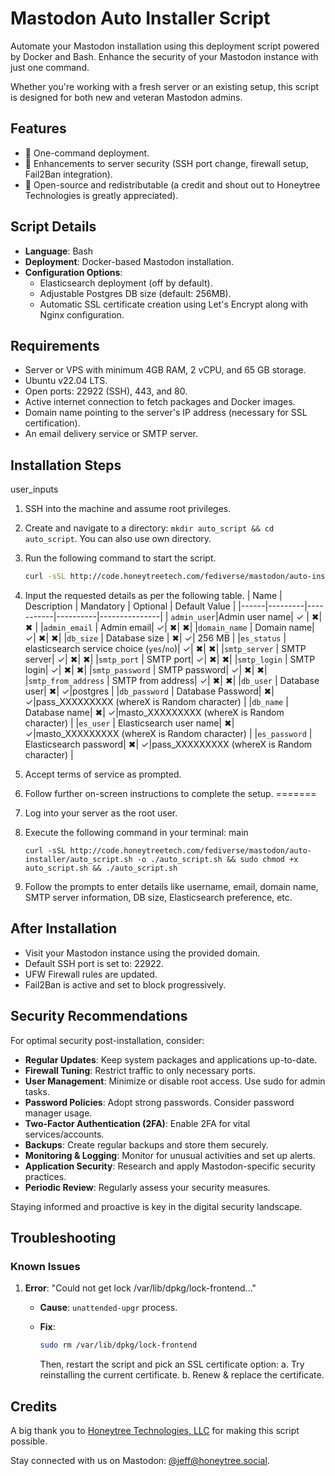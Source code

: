 # Mastodon Auto Installer Script

Automate your Mastodon installation using this deployment script powered by Docker and Bash. Enhance the security of your Mastodon instance with just one command.

Whether you're working with a fresh server or an existing setup, this script is designed for both new and veteran Mastodon admins.

## Features

- 🚀 One-command deployment.
- 🔐 Enhancements to server security (SSH port change, firewall setup, Fail2Ban integration).
- 📘 Open-source and redistributable (a credit and shout out to Honeytree Technologies is greatly appreciated).

## Script Details

- **Language**: Bash
- **Deployment**: Docker-based Mastodon installation.
- **Configuration Options**:
  - Elasticsearch deployment (off by default).
  - Adjustable Postgres DB size (default: 256MB).
  - Automatic SSL certificate creation using Let's Encrypt along with Nginx configuration.

## Requirements

- Server or VPS with minimum 4GB RAM, 2 vCPU, and 65 GB storage.
- Ubuntu v22.04 LTS.
- Open ports: 22922 (SSH), 443, and 80.
- Active internet connection to fetch packages and Docker images.
- Domain name pointing to the server's IP address (necessary for SSL certification).
- An email delivery service or SMTP server.

## Installation Steps

user_inputs
1. SSH into the machine and assume root privileges.
2. Create and navigate to a directory: `mkdir auto_script && cd auto_script`.
    You can also use own directory.
3. Run the following command to start the script.
    ```bash
    curl -sSL http://code.honeytreetech.com/fediverse/mastodon/auto-installer/auto_script.sh -o ./auto_script.sh && sudo chmod +x auto_script.sh && ./auto_script.sh
    ```
4. Input the requested details as per the following table.
    | Name | Description | Mandatory | Optional | Default Value | 
    |------|---------|-----------|----------|---------------|
    | `admin_user`|Admin user name| &checkmark; | &#10006;| &#10006; | 
    |`admin_email` | Admin email| &checkmark;| &#10006;| &#10006;|
    |`domain_name` | Domain name| &checkmark;| &#10006;| &#10006;|
    |`db_size` | Database size | &#10006;|  &checkmark;| 256 MB | 
    |`es_status` | elasticsearch service choice (`yes`/`no`)| &checkmark;| &#10006;| &#10006;|
    |`smtp_server` | SMTP server| &checkmark;| &#10006;| &#10006;|
    |`smtp_port` | SMTP port| &checkmark;| &#10006;| &#10006;|
    |`smtp_login` | SMTP login| &checkmark;| &#10006;| &#10006;|
    |`smtp_password` | SMTP password| &checkmark;| &#10006;| &#10006;|
    |`smtp_from_address` | SMTP from address| &checkmark;| &#10006;| &#10006;|
    |`db_user` | Database user| &#10006;| &checkmark;|postgres |
    |`db_password` | Database Password| &#10006;| &checkmark;|pass_XXXXXXXXX (whereX is Random character) |
    |`db_name` | Database name| &#10006;| &checkmark;|masto_XXXXXXXXX (whereX is Random character) |
    |`es_user` | Elasticsearch user name| &#10006;| &checkmark;|masto_XXXXXXXXX (whereX is Random character) |
    |`es_password` | Elasticsearch password| &#10006;| &checkmark;|pass_XXXXXXXXX (whereX is Random character) |

                                
5. Accept terms of service as prompted.
6. Follow further on-screen instructions to complete the setup.
=======
1. Log into your server as the root user.
2. Execute the following command in your terminal:
 main

    ```
    curl -sSL http://code.honeytreetech.com/fediverse/mastodon/auto-installer/auto_script.sh -o ./auto_script.sh && sudo chmod +x auto_script.sh && ./auto_script.sh
    ```

3. Follow the prompts to enter details like username, email, domain name, SMTP server information, DB size, Elasticsearch preference, etc.

## After Installation

- Visit your Mastodon instance using the provided domain.
- Default SSH port is set to: 22922.
- UFW Firewall rules are updated.
- Fail2Ban is active and set to block progressively.

## Security Recommendations

For optimal security post-installation, consider:

- **Regular Updates**: Keep system packages and applications up-to-date.
- **Firewall Tuning**: Restrict traffic to only necessary ports.
- **User Management**: Minimize or disable root access. Use sudo for admin tasks.
- **Password Policies**: Adopt strong passwords. Consider password manager usage.
- **Two-Factor Authentication (2FA)**: Enable 2FA for vital services/accounts.
- **Backups**: Create regular backups and store them securely.
- **Monitoring & Logging**: Monitor for unusual activities and set up alerts.
- **Application Security**: Research and apply Mastodon-specific security practices.
- **Periodic Review**: Regularly assess your security measures.

Staying informed and proactive is key in the digital security landscape.

## Troubleshooting

### Known Issues

1. **Error**: "Could not get lock /var/lib/dpkg/lock-frontend..."
   - **Cause**: `unattended-upgr` process.
   - **Fix**:

     ```bash
     sudo rm /var/lib/dpkg/lock-frontend
     ```
     Then, restart the script and pick an SSL certificate option:
     a. Try reinstalling the current certificate.
     b. Renew & replace the certificate.

## Credits

A big thank you to [Honeytree Technologies, LLC](https://honeytreetech.com) for making this script possible.

Stay connected with us on Mastodon: [@jeff@honeytree.social](https://honeytree.social/@jeff).
